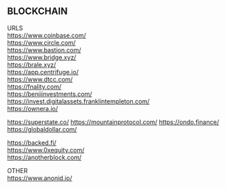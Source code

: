 ## BLOCKCHAIN

URLS<br>
https://www.coinbase.com/<br>
https://www.circle.com/<br>
https://www.bastion.com/<br>
https://www.bridge.xyz/<br>
https://brale.xyz/<br>
https://app.centrifuge.io/<br>
https://www.dtcc.com/<br>
https://fnality.com/<br>
https://benjiinvestments.com/<br>
https://invest.digitalassets.franklintempleton.com/<br>
https://ownera.io/<br>


https://superstate.co/
https://mountainprotocol.com/
https://ondo.finance/
https://globaldollar.com/


https://backed.fi/<br>
https://www.0xequity.com/<br>
https://anotherblock.com/<br>











OTHER<br>
https://www.anonid.io/<br>












